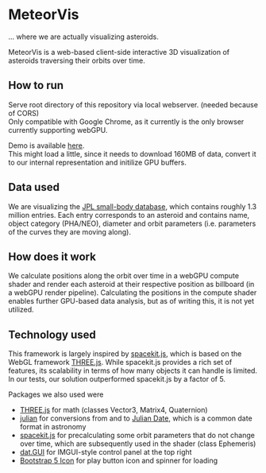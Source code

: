 # MeteorVis

... where we are actually visualizing asteroids.

MeteorVis is a web-based client-side interactive 3D visualization of asteroids traversing their orbits over time.

## How to run
Serve root directory of this repository via local webserver. (needed because of CORS) <br>
Only compatible with Google Chrome, as it currently is the only browser currently supporting webGPU.

Demo is available [here](https://telios.github.io/meteorvis/).<br>
This might load a little, since it needs to download 160MB of data, convert it to our internal representation and initilize GPU buffers.

## Data used
We are visualizing the [JPL small-body database](https://ssd.jpl.nasa.gov/tools/sbdb_query.html), which contains roughly 1.3 million entries.
Each entry corresponds to an asteroid and contains name, object category (PHA/NEO), diameter and orbit parameters (i.e. parameters of the curves they are moving along).

## How does it work
We calculate positions along the orbit over time in a webGPU compute shader and render each asteroid at their respective position as billboard (in a webGPU render pipeline).
Calculating the positions in the compute shader enables further GPU-based data analysis, but as of writing this, it is not yet utilized.

## Technology used
This framework is largely inspired by [spacekit.js](https://typpo.github.io/spacekit/), which is based on the WebGL framework [THREE.js](https://threejs.org/).
While spacekit.js provides a rich set of features, its scalability in terms of how many objects it can handle is limited.
In our tests, our solution outperformed spacekit.js by a factor of 5.

Packages we also used were
 - [THREE.js](https://threejs.org/) for math (classes Vector3, Matrix4, Quaternion)
 - [julian](https://github.com/stevebest/julian) for conversions from and to [Julian Date](https://en.wikipedia.org/wiki/Julian_day), which is a common date format in astronomy
 - [spacekit.js](https://typpo.github.io/spacekit/) for precalculating some orbit parameters that do not change over time, which are subsequently used in the shader (class Ephemeris)
 - [dat.GUI](https://github.com/dataarts/dat.gui) for IMGUI-style control panel at the top right
 - [Bootstrap 5 Icon](https://icons.getbootstrap.com/) for play button icon and spinner for loading
